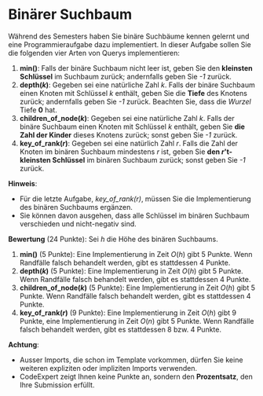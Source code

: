 # Binärer Suchbaum

Während des Semesters haben Sie binäre Suchbäume kennen gelernt und eine Programmieraufgabe dazu implementiert. In dieser Aufgabe sollen Sie die folgenden vier Arten von Querys implementieren:

1. **min()**: Falls der binäre Suchbaum nicht leer ist, geben Sie den **kleinsten Schlüssel** im Suchbaum zurück; andernfalls geben Sie *-1* zurück.
2. **depth($k$)**: Gegeben sei eine natürliche Zahl $k$. Falls der binäre Suchbaum einen Knoten mit Schlüssel $k$ enthält, geben Sie die **Tiefe** des Knotens zurück; andernfalls geben Sie *-1* zurück. Beachten Sie, dass die *Wurzel* Tiefe **0** hat.
3. **children_of_node($k$)**: Gegeben sei eine natürliche Zahl $k$. Falls der binäre Suchbaum einen Knoten mit Schlüssel $k$ enthält, geben Sie **die Zahl der Kinder** dieses Knotens zurück; sonst geben Sie *-1* zurück.
4. **key_of_rank($r$)**: Gegeben sei eine natürlich Zahl *r*. Falls die Zahl der Knoten im binären Suchbaum mindestens $r$ ist, geben Sie **den $r$'t-kleinsten Schlüssel** im binären Suchbaum zurück; sonst geben Sie *-1* zurück.

**Hinweis**:
* Für die letzte Aufgabe, *key_of_rank($r$)*, müssen Sie die Implementierung des binären Suchbaums ergänzen. 
* Sie können davon ausgehen, dass alle Schlüssel im binären Suchbaum verschieden und nicht-negativ sind. 


**Bewertung** (24 Punkte): Sei $h$ die Höhe des binären Suchbaums.

1. **min()** (5 Punkte): Eine Implementierung in Zeit $O(h)$ gibt 5 Punkte. Wenn Randfälle falsch behandelt werden, gibt es stattdessen 4 Punkte.
2. **depth($k$)** (5 Punkte): Eine Implementierung in Zeit $O(h)$ gibt 5 Punkte. Wenn Randfälle falsch behandelt werden, gibt es stattdessen 4 Punkte.
3.  **children_of_node($k$)** (5 Punkte): Eine Implementierung in Zeit $O(h)$ gibt 5 Punkte. Wenn Randfälle falsch behandelt werden, gibt es stattdessen 4 Punkte.
4.  **key_of_rank($r$)** (9 Punkte): Eine Implementierung in Zeit $O(h)$ gibt 9 Punkte, eine Implementierung in Zeit $O(n)$ gibt 5 Punkte. Wenn Randfälle falsch behandelt werden, gibt es stattdessen 8 bzw. 4 Punkte.

**Achtung**:

- Ausser Imports, die schon im Template vorkommen, dürfen Sie keine weiteren expliziten oder impliziten Imports verwenden.
- CodeExpert zeigt Ihnen keine Punkte an, sondern den **Prozentsatz**, den Ihre Submission erfüllt.
